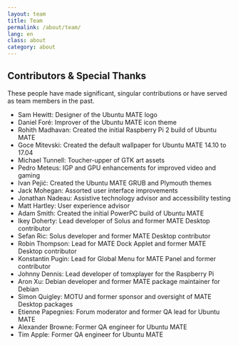 ```yaml
---
layout: team
title: Team
permalink: /about/team/
lang: en
class: about
category: about
---
```


## Contributors & Special Thanks

These people have made significant, singular contributions or have served as 
team members in the past.

* Sam Hewitt: Designer of the Ubuntu MATE logo
* Daniel Foré: Improver of the Ubuntu MATE icon theme
* Rohith Madhavan: Created the initial Raspberry Pi 2 build of Ubuntu MATE
* Goce Mitevski: Created the default wallpaper for Ubuntu MATE 14.10 to 17.04
* Michael Tunnell: Toucher-upper of GTK art assets
* Pedro Meteus: IGP and GPU enhancements for improved video and gaming
* Ivan Pejić: Created the Ubuntu MATE GRUB and Plymouth themes
* Jack Mohegan: Assorted user interface improvements
* Jonathan Nadeau: Assistive technology advisor and accessibility testing
* Matt Hartley: User experience advisor
* Adam Smith: Created the initial PowerPC build of Ubuntu MATE
* Ikey Doherty: Lead developer of Solus and former MATE Desktop contributor
* Sefan Ric: Solus developer and former MATE Desktop contributor
* Robin Thompson: Lead for MATE Dock Applet and former MATE Desktop contributor
* Konstantin Pugin: Lead for Global Menu for MATE Panel and former contributor
* Johnny Dennis: Lead developer of tomxplayer for the Raspberry Pi
* Aron Xu: Debian developer and former MATE package maintainer for Debian
* Simon Quigley: MOTU and former sponsor and oversight of MATE Desktop packages
* Etienne Papegnies: Forum moderator and former QA lead for Ubuntu MATE
* Alexander Browne: Former QA engineer for Ubuntu MATE
* Tim Apple: Former QA engineer for Ubuntu MATE


